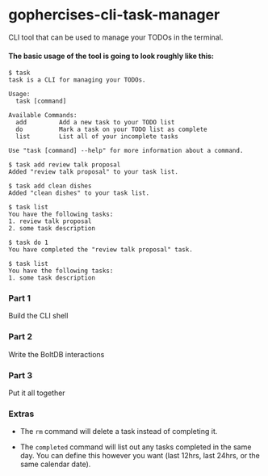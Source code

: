 # gophercises-cli-task-manager

CLI tool that can be used to manage your TODOs in the terminal. 

#### The basic usage of the tool is going to look roughly like this:
```
$ task
task is a CLI for managing your TODOs.

Usage:
  task [command]

Available Commands:
  add         Add a new task to your TODO list
  do          Mark a task on your TODO list as complete
  list        List all of your incomplete tasks

Use "task [command] --help" for more information about a command.

$ task add review talk proposal
Added "review talk proposal" to your task list.

$ task add clean dishes
Added "clean dishes" to your task list.

$ task list
You have the following tasks:
1. review talk proposal
2. some task description

$ task do 1
You have completed the "review talk proposal" task.

$ task list
You have the following tasks:
1. some task description
```


### Part 1
Build the CLI shell

### Part 2
Write the BoltDB interactions

### Part 3
Put it all together

### Extras
- The `rm` command will delete a task instead of completing it.

- The `completed` command will list out any tasks completed in the same day. You can define this however you want (last 12hrs, last 24hrs, or the same calendar date).
